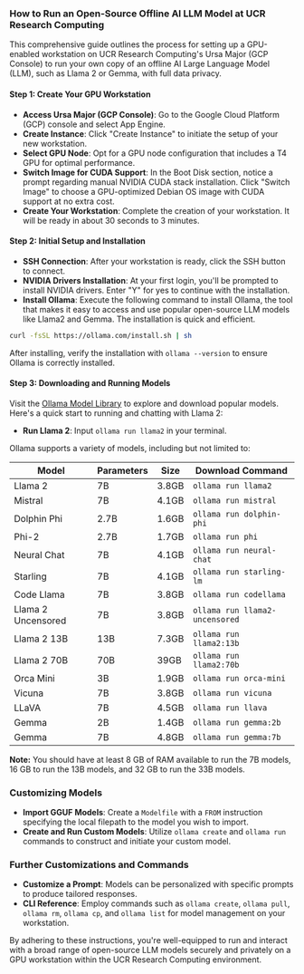 ### How to Run an Open-Source Offline AI LLM Model at UCR Research Computing

This comprehensive guide outlines the process for setting up a GPU-enabled workstation on UCR Research Computing's Ursa Major (GCP Console) to run your own copy of an offline AI Large Language Model (LLM), such as Llama 2 or Gemma, with full data privacy.

#### Step 1: Create Your GPU Workstation

- **Access Ursa Major (GCP Console)**: Go to the Google Cloud Platform (GCP) console and select App Engine.
- **Create Instance**: Click "Create Instance" to initiate the setup of your new workstation.
- **Select GPU Node**: Opt for a GPU node configuration that includes a T4 GPU for optimal performance.
- **Switch Image for CUDA Support**: In the Boot Disk section, notice a prompt regarding manual NVIDIA CUDA stack installation. Click "Switch Image" to choose a GPU-optimized Debian OS image with CUDA support at no extra cost.
- **Create Your Workstation**: Complete the creation of your workstation. It will be ready in about 30 seconds to 3 minutes.

#### Step 2: Initial Setup and Installation

- **SSH Connection**: After your workstation is ready, click the SSH button to connect.
- **NVIDIA Drivers Installation**: At your first login, you'll be prompted to install NVIDIA drivers. Enter "Y" for yes to continue with the installation.
- **Install Ollama**: Execute the following command to install Ollama, the tool that makes it easy to access and use popular open-source LLM models like Llama2 and Gemma. The installation is quick and efficient.

```bash
curl -fsSL https://ollama.com/install.sh | sh
```

After installing, verify the installation with `ollama --version` to ensure Ollama is correctly installed.

#### Step 3: Downloading and Running Models

Visit the [Ollama Model Library](https://ollama.com/library?sort=popular) to explore and download popular models. Here's a quick start to running and chatting with Llama 2:

- **Run Llama 2**: Input `ollama run llama2` in your terminal.

Ollama supports a variety of models, including but not limited to:

| Model               | Parameters | Size  | Download Command            |
|---------------------|------------|-------|-----------------------------|
| Llama 2             | 7B         | 3.8GB | `ollama run llama2`         |
| Mistral             | 7B         | 4.1GB | `ollama run mistral`        |
| Dolphin Phi         | 2.7B       | 1.6GB | `ollama run dolphin-phi`    |
| Phi-2               | 2.7B       | 1.7GB | `ollama run phi`            |
| Neural Chat         | 7B         | 4.1GB | `ollama run neural-chat`    |
| Starling            | 7B         | 4.1GB | `ollama run starling-lm`    |
| Code Llama          | 7B         | 3.8GB | `ollama run codellama`      |
| Llama 2 Uncensored  | 7B         | 3.8GB | `ollama run llama2-uncensored` |
| Llama 2 13B         | 13B        | 7.3GB | `ollama run llama2:13b`     |
| Llama 2 70B         | 70B        | 39GB  | `ollama run llama2:70b`     |
| Orca Mini           | 3B         | 1.9GB | `ollama run orca-mini`      |
| Vicuna              | 7B         | 3.8GB | `ollama run vicuna`         |
| LLaVA               | 7B         | 4.5GB | `ollama run llava`          |
| Gemma               | 2B         | 1.4GB | `ollama run gemma:2b`       |
| Gemma               | 7B         | 4.8GB | `ollama run gemma:7b`       |

**Note:** You should have at least 8 GB of RAM available to run the 7B models, 16 GB to run the 13B models, and 32 GB to run the 33B models.

### Customizing Models

- **Import GGUF Models**: Create a `Modelfile` with a `FROM` instruction specifying the local filepath to the model you wish to import.
- **Create and Run Custom Models**: Utilize `ollama create` and `ollama run` commands to construct and initiate your custom model.

### Further Customizations and Commands

- **Customize a Prompt**: Models can be personalized with specific prompts to produce tailored responses.
- **CLI Reference**: Employ commands such as `ollama create`, `ollama pull`, `ollama rm`, `ollama cp`, and `ollama list` for model management on your workstation.

By adhering to these instructions, you're well-equipped to run and interact with a broad range of open-source LLM models securely and privately on a GPU workstation within the UCR Research Computing environment.


